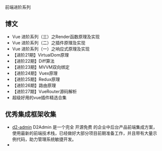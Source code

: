 前端进阶系列

## 博文
* Vue 进阶系列（三）之Render函数原理及实现
* Vue 进阶系列（二）之插件原理及实现
* Vue 进阶系列（一）之响应式原理及实现
* 【进阶21期】VirtualDom原理
* 【进阶22期】Diff算法
* 【进阶23期】MVVM双向绑定
* 【进阶24期】Vuex原理
* 【进阶25期】Redux原理
* 【进阶26期】路由原理
* 【进阶27期】VueRouter源码解析
* 超级好用的vue插件精选合集

## 优秀集成框架收集

* [d2-admin][1] D2Admin 是一个完全 开源免费 的企业中后台产品前端集成方案，使用最新的前端技术栈，已经做好大部分项目前期准备工作，并且带有大量示例代码，助力管理系统敏捷开发。
* 

[1]: https://github.com/d2-projects/d2-admin